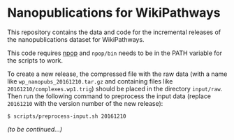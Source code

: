 Nanopublications for WikiPathways
=================================

This repository contains the data and code for the incremental releases of the
nanopublications dataset for WikiPathways.

This code requires [npop](https://github.com/tkuhn/npop) and `npop/bin` needs to
be in the PATH variable for the scripts to work.

To create a new release, the compressed file with the raw data (with a name like
`wp_nanopubs_20161210.tar.gz` and containing files like
`20161210/complexes.wp1.trig`) should be placed in the directory `input/raw`.
Then run the following command to preprocess the input data (replace `20161210`
with the version number of the new release):

    $ scripts/preprocess-input.sh 20161210

_(to be continued...)_
